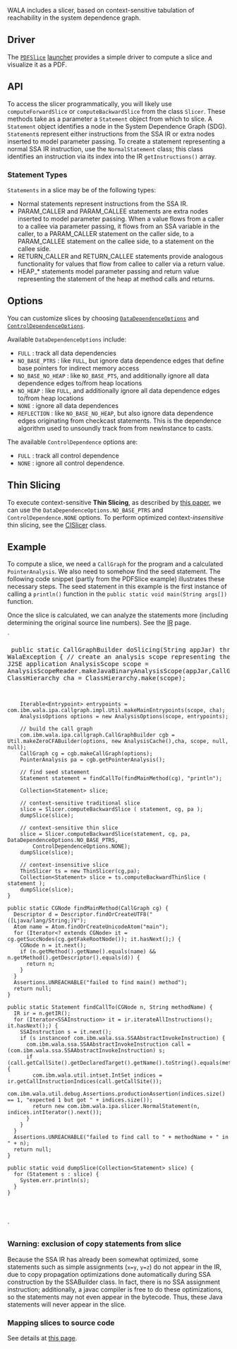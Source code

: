 WALA includes a slicer, based on context-sensitive tabulation of
reachability in the system dependence graph.

Driver
------

The
[`PDFSlice`](http://wala.sourceforge.net/javadocs/trunk/com/ibm/wala/examples/drivers/PDFSlice.html)
[launcher](/Eclipse:Launcher "wikilink") provides a simple driver to
compute a slice and visualize it as a PDF.

API
---

To access the slicer programmatically, you will likely use
`computeForwardSlice` or `computeBackwardSlice` from the class `Slicer`.
These methods take as a parameter a `Statement` object from which to
slice. A `Statement` object identifies a node in the System Dependence
Graph (SDG). `Statement`s represent either instructions from the SSA IR
or extra nodes inserted to model parameter passing. To create a
statement representing a normal SSA IR instruction, use the
`NormalStatement` class; this class identifies an instruction via its
index into the IR `getInstructions()` array.

### Statement Types

`Statements` in a slice may be of the following types:

-   Normal statements represent instructions from the SSA IR.
-   PARAM_CALLER and PARAM_CALLEE statements are extra nodes inserted
    to model parameter passing. When a value flows from a caller to a
    callee via parameter passing, it flows from an SSA variable in the
    caller, to a PARAM_CALLER statement on the caller side, to a
    PARAM_CALLEE statement on the callee side, to a statement on the
    callee side.
-   RETURN_CALLER and RETURN_CALLEE statements provide analogous
    functionality for values that flow from callee to caller via a
    return value.
-   HEAP_\* statements model parameter passing and return value
    representing the statement of the heap at method calls and returns.

Options
-------

You can customize slices by choosing
[`DataDependenceOptions`](http://wala.sourceforge.net/javadocs/trunk/com/ibm/wala/ipa/slicer/Slicer.DataDependenceOptions.html)
and
[`ControlDependenceOptions`](http://wala.sourceforge.net/javadocs/trunk/com/ibm/wala/ipa/slicer/Slicer.ControlDependenceOptions.html).

Available `DataDependenceOptions` include:

-   `FULL` : track all data dependencies
-   `NO_BASE_PTRS` : like `FULL`, but ignore data dependence edges that
    define base pointers for indirect memory access
-   `NO_BASE_NO_HEAP` : like `NO_BASE_PTS`, and additionally ignore all
    data dependence edges to/from heap locations
-   `NO_HEAP` : like `FULL`, and additionally ignore all data dependence
    edges to/from heap locations
-   `NONE` : ignore all data dependences
-   `REFLECTION` : like `NO_BASE_NO_HEAP`, but also ignore data
    dependence edges originating from checkcast statements. This is the
    dependence algorithm used to unsoundly track from from newInstance
    to casts.

The available `ControlDependence` options are:

-   `FULL` : track all control dependence
-   `NONE` : ignore all control dependence.

Thin Slicing
------------

To execute context-sensitive **Thin Slicing**, as described by [this
paper](https://researcher.ibm.com/researcher/files/us-msridhar/pldi07.pdf),
we can use the `DataDependenceOptions.NO_BASE_PTRS` and
`ControlDependence.NONE` options. To perform optimized
context-<em>insensitive</em> thin slicing, see the
[CISlicer](http://wala.sourceforge.net/javadocs/trunk/com/ibm/wala/ipa/slicer/thin/CISlicer.html)
class.

Example
-------

To compute a slice, we need a `CallGraph` for the program and a
calculated `PointerAnalysis`. We also need to somehow find the seed
statement. The following code snippet (partly from the PDFSlice example)
illustrates these necessary steps. The seed statement in this example is
the first instance of calling a `println()` function in the
`public static void main(String args[])` function.

Once the slice is calculated, we can analyze the statements more
(including determining the original source line numbers). See the
[IR](/UserGuide:IR "wikilink") page.

`<pre>
    public static CallGraphBuilder doSlicing(String appJar) throws WalaException {
      // create an analysis scope representing the appJar as a J2SE application
        AnalysisScope scope = AnalysisScopeReader.makeJavaBinaryAnalysisScope(appJar,CallGraphTestUtil.REGRESSION_EXCLUSIONS);
        ClassHierarchy cha = ClassHierarchy.make(scope);

        Iterable<Entrypoint> entrypoints = com.ibm.wala.ipa.callgraph.impl.Util.makeMainEntrypoints(scope, cha);
        AnalysisOptions options = new AnalysisOptions(scope, entrypoints);

        // build the call graph
        com.ibm.wala.ipa.callgraph.CallGraphBuilder cgb = Util.makeZeroCFABuilder(options, new AnalysisCache(),cha, scope, null, null);
        CallGraph cg = cgb.makeCallGraph(options);
        PointerAnalysis pa = cgb.getPointerAnalysis();

        // find seed statement
        Statement statement = findCallTo(findMainMethod(cg), "println");

        Collection<Statement> slice;

        // context-sensitive traditional slice
        slice = Slicer.computeBackwardSlice ( statement, cg, pa );
        dumpSlice(slice);

        // context-sensitive thin slice
        slice = Slicer.computeBackwardSlice(statement, cg, pa, DataDependenceOptions.NO_BASE_PTRS,
            ControlDependenceOptions.NONE);
        dumpSlice(slice);

        // context-insensitive slice
        ThinSlicer ts = new ThinSlicer(cg,pa);
        Collection<Statement> slice = ts.computeBackwardThinSlice ( statement );
        dumpSlice(slice);
    }

    public static CGNode findMainMethod(CallGraph cg) {
      Descriptor d = Descriptor.findOrCreateUTF8("([Ljava/lang/String;)V");
      Atom name = Atom.findOrCreateUnicodeAtom("main");
      for (Iterator<? extends CGNode> it = cg.getSuccNodes(cg.getFakeRootNode()); it.hasNext();) {
        CGNode n = it.next();
        if (n.getMethod().getName().equals(name) && n.getMethod().getDescriptor().equals(d)) {
          return n;
        }
      }
      Assertions.UNREACHABLE("failed to find main() method");
      return null;
    }

    public static Statement findCallTo(CGNode n, String methodName) {
      IR ir = n.getIR();
      for (Iterator<SSAInstruction> it = ir.iterateAllInstructions(); it.hasNext();) {
        SSAInstruction s = it.next();
        if (s instanceof com.ibm.wala.ssa.SSAAbstractInvokeInstruction) {
          com.ibm.wala.ssa.SSAAbstractInvokeInstruction call = (com.ibm.wala.ssa.SSAAbstractInvokeInstruction) s;
          if (call.getCallSite().getDeclaredTarget().getName().toString().equals(methodName)) {
            com.ibm.wala.util.intset.IntSet indices = ir.getCallInstructionIndices(call.getCallSite());
            com.ibm.wala.util.debug.Assertions.productionAssertion(indices.size() == 1, "expected 1 but got " + indices.size());
            return new com.ibm.wala.ipa.slicer.NormalStatement(n, indices.intIterator().next());
          }
        }
      }
      Assertions.UNREACHABLE("failed to find call to " + methodName + " in " + n);
      return null;
    }

    public static void dumpSlice(Collection<Statement> slice) {
      for (Statement s : slice) {
        System.err.println(s);
      }
    }
</pre>`

### Warning: exclusion of copy statements from slice

Because the SSA IR has already been somewhat optimized, some statements
such as simple assignments (`x=y`, `y=z`) do not appear in the IR, due
to copy propagation optimizations done automatically during SSA
construction by the SSABuilder class. In fact, there is no SSA
assignment instruction; additionally, a javac compiler is free to do
these optimizations, so the statements may not even appear in the
bytecode. Thus, these Java statements will never appear in the slice.

### Mapping slices to source code

See details at [this
page](/UserGuide:MappingToSourceCode#From_Slices_to_source_line_numbers "wikilink").